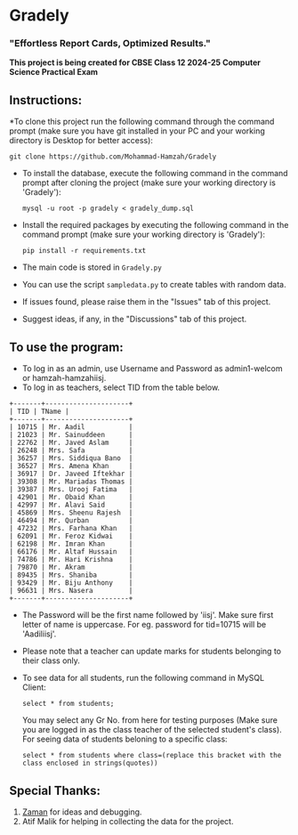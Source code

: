 # Gradely
### "Effortless Report Cards, Optimized Results."


**This project is being created for CBSE Class 12 2024-25 Computer Science Practical Exam**


## Instructions:
*To clone this project run the following command through the command prompt (make sure you have git installed in your PC and your working directory is Desktop for better access):

	git clone https://github.com/Mohammad-Hamzah/Gradely
	
* To install the database, execute the following command in the command prompt after cloning the project (make sure your working directory is 'Gradely'):

	`mysql -u root -p gradely < gradely_dump.sql`

* Install the required packages by executing the following command in the command prompt (make sure your working directory is 'Gradely'):

	`pip install -r requirements.txt`
	
* The main code is stored in `Gradely.py`
* You can use the script `sampledata.py` to create tables with random data.
* If issues found, please raise them in the "Issues" tab of this project.
* Suggest ideas, if any, in the "Discussions" tab of this project.

## To use the program:
* To log in as an admin, use Username and Password as admin1-welcom or hamzah-hamzahiisj.
* To log in as teachers, select TID from the table below.
```
+-------+---------------------+
| TID | TName |
+-------+---------------------+
| 10715 | Mr. Aadil 	      |
| 21023 | Mr. Sainuddeen      |
| 22762 | Mr. Javed Aslam     |
| 26248 | Mrs. Safa           |
| 36257 | Mrs. Siddiqua Bano  |
| 36527 | Mrs. Amena Khan     |
| 36917 | Dr. Javeed Iftekhar |
| 39308 | Mr. Mariadas Thomas |
| 39387 | Mrs. Urooj Fatima   |
| 42901 | Mr. Obaid Khan      |
| 42997 | Mr. Alavi Said      |
| 45869 | Mrs. Sheenu Rajesh  |
| 46494 | Mr. Qurban          |
| 47232 | Mrs. Farhana Khan   |
| 62091 | Mr. Feroz Kidwai    |
| 62198 | Mr. Imran Khan      |
| 66176 | Mr. Altaf Hussain   |
| 74786 | Mr. Hari Krishna    |
| 79870 | Mr. Akram           |
| 89435 | Mrs. Shaniba        |
| 93429 | Mr. Biju Anthony    |
| 96631 | Mrs. Nasera         |
+-------+---------------------+
```
* The Password will be the first name followed by 'iisj'. Make sure first letter of name is uppercase. For eg. password for tid=10715 will be 'Aadiliisj'.
* Please note that a teacher can update marks for students belonging to their class only.
* To see data for all students, run the following command in MySQL Client:
  
  `select * from students;`
  
  You may select any Gr No. from here for testing purposes (Make sure you are logged in as the class teacher of the selected student's class).
  For seeing data of students beloning to a specific class:
  
  `select * from students where class=(replace this bracket with the class enclosed in strings(quotes))`
  
  
## Special Thanks:
1. [Zaman](https://github.com/infrared-o8/) for ideas and debugging.
2. Atif Malik for helping in collecting the data for the project.
